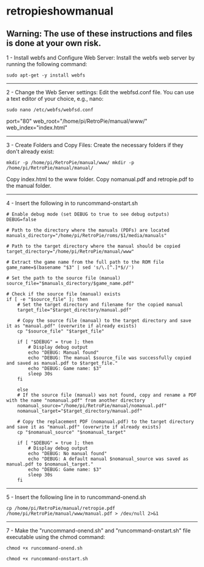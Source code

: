 # retropieshowmanual

## Warning: The use of these instructions and files is done at your own risk.



1 - Install webfs and Configure Web Server:
Install the webfs web server by running the following command:

`sudo apt-get -y install webfs`

--------------------------------------------------------

2 - Change the Web Server settings:
Edit the webfsd.conf file. You can use a text editor of your choice, e.g., nano:

`sudo nano /etc/webfs/webfsd.conf`

port="80"
web_root="/home/pi/RetroPie/manual/www/"
web_index="index.html"

--------------------------------------------------------

3 - Create Folders and Copy Files:
Create the necessary folders if they don't already exist:

`mkdir -p /home/pi/RetroPie/manual/www/
mkdir -p /home/pi/RetroPie/manual/manual/`

Copy index.html to the www folder.
Copy nomanual.pdf and retropie.pdf to the manual folder.

--------------------------------------------------------

4 - Insert the following in to runcommand-onstart.sh

	# Enable debug mode (set DEBUG to true to see debug outputs)
	DEBUG=false

	# Path to the directory where the manuals (PDFs) are located
	manuals_directory="/home/pi/RetroPie/roms/$1/media/manuals"

	# Path to the target directory where the manual should be copied
	target_directory="/home/pi/RetroPie/manual/www"

	# Extract the game name from the full path to the ROM file
	game_name=$(basename "$3" | sed 's/\.[^.]*$//')

	# Set the path to the source file (manual)
	source_file="$manuals_directory/$game_name.pdf"

	# Check if the source file (manual) exists
	if [ -e "$source_file" ]; then
		# Set the target directory and filename for the copied manual
		target_file="$target_directory/manual.pdf"

		# Copy the source file (manual) to the target directory and save it as "manual.pdf" (overwrite if already exists)
		cp "$source_file" "$target_file"

		if [ "$DEBUG" = true ]; then
			# Display debug output
			echo "DEBUG: Manual found"
			echo "DEBUG: The manual $source_file was successfully copied and saved as manual.pdf to $target_file."
			echo "DEBUG: Game name: $3"
			sleep 30s
		fi
  
		else
		# If the source file (manual) was not found, copy and rename a PDF with the name "nomanual.pdf" from another directory
		nomanual_source="/home/pi/RetroPie/manual/nomanual.pdf"
		nomanual_target="$target_directory/manual.pdf"

		# Copy the replacement PDF (nomanual.pdf) to the target directory and save it as "manual.pdf" (overwrite if already exists)
		cp "$nomanual_source" "$nomanual_target"

		if [ "$DEBUG" = true ]; then
			# Display debug output
			echo "DEBUG: No manual found"
			echo "DEBUG: A default manual $nomanual_source was saved as manual.pdf to $nomanual_target."
			echo "DEBUG: Game name: $3"
			sleep 30s
		fi

--------------------------------------------------------
  
5 - Insert the following line in to runcommand-onend.sh

`cp /home/pi/RetroPie/manual/retropie.pdf /home/pi/RetroPie/manual/www/manual.pdf > /dev/null 2>&1`

--------------------------------------------------------

7 - Make the "runcommand-onend.sh" and "runcommand-onstart.sh" file executable using the chmod command:

`chmod +x runcommand-onend.sh`

`chmod +x runcommand-onstart.sh`




















